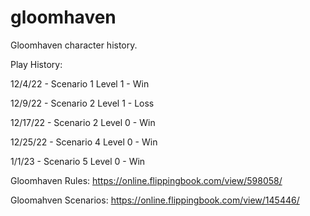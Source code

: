 # gloomhaven

Gloomhaven character history.

Play History:

12/4/22 - Scenario 1 Level 1 - Win

12/9/22 - Scenario 2 Level 1 - Loss

12/17/22 - Scenario 2 Level 0 - Win

12/25/22 - Scenario 4 Level 0 - Win

1/1/23 - Scenario 5 Level 0 - Win

Gloomhaven Rules: https://online.flippingbook.com/view/598058/

Gloomahven Scenarios: https://online.flippingbook.com/view/145446/
